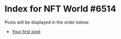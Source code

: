 # Index for NFT World #6514
Posts will be displayed in the order below:

- [Your first post](./001-first.md)


